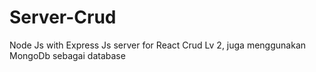 # Server-Crud
Node Js with Express Js server for React Crud Lv 2, juga menggunakan MongoDb sebagai database
